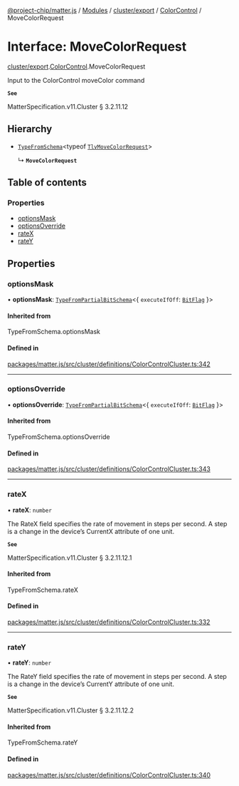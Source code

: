 [@project-chip/matter.js](../README.md) / [Modules](../modules.md) / [cluster/export](../modules/cluster_export.md) / [ColorControl](../modules/cluster_export.ColorControl.md) / MoveColorRequest

# Interface: MoveColorRequest

[cluster/export](../modules/cluster_export.md).[ColorControl](../modules/cluster_export.ColorControl.md).MoveColorRequest

Input to the ColorControl moveColor command

**`See`**

MatterSpecification.v11.Cluster § 3.2.11.12

## Hierarchy

- [`TypeFromSchema`](../modules/tlv_export.md#typefromschema)\<typeof [`TlvMoveColorRequest`](../modules/cluster_export.ColorControl.md#tlvmovecolorrequest)\>

  ↳ **`MoveColorRequest`**

## Table of contents

### Properties

- [optionsMask](cluster_export.ColorControl.MoveColorRequest.md#optionsmask)
- [optionsOverride](cluster_export.ColorControl.MoveColorRequest.md#optionsoverride)
- [rateX](cluster_export.ColorControl.MoveColorRequest.md#ratex)
- [rateY](cluster_export.ColorControl.MoveColorRequest.md#ratey)

## Properties

### optionsMask

• **optionsMask**: [`TypeFromPartialBitSchema`](../modules/schema_export.md#typefrompartialbitschema)\<\{ `executeIfOff`: [`BitFlag`](../modules/schema_export.md#bitflag)  }\>

#### Inherited from

TypeFromSchema.optionsMask

#### Defined in

[packages/matter.js/src/cluster/definitions/ColorControlCluster.ts:342](https://github.com/project-chip/matter.js/blob/0c058ae17fdba4c0b89b8b13c309011d51782299/packages/matter.js/src/cluster/definitions/ColorControlCluster.ts#L342)

___

### optionsOverride

• **optionsOverride**: [`TypeFromPartialBitSchema`](../modules/schema_export.md#typefrompartialbitschema)\<\{ `executeIfOff`: [`BitFlag`](../modules/schema_export.md#bitflag)  }\>

#### Inherited from

TypeFromSchema.optionsOverride

#### Defined in

[packages/matter.js/src/cluster/definitions/ColorControlCluster.ts:343](https://github.com/project-chip/matter.js/blob/0c058ae17fdba4c0b89b8b13c309011d51782299/packages/matter.js/src/cluster/definitions/ColorControlCluster.ts#L343)

___

### rateX

• **rateX**: `number`

The RateX field specifies the rate of movement in steps per second. A step is a change in the device’s
CurrentX attribute of one unit.

**`See`**

MatterSpecification.v11.Cluster § 3.2.11.12.1

#### Inherited from

TypeFromSchema.rateX

#### Defined in

[packages/matter.js/src/cluster/definitions/ColorControlCluster.ts:332](https://github.com/project-chip/matter.js/blob/0c058ae17fdba4c0b89b8b13c309011d51782299/packages/matter.js/src/cluster/definitions/ColorControlCluster.ts#L332)

___

### rateY

• **rateY**: `number`

The RateY field specifies the rate of movement in steps per second. A step is a change in the device’s
CurrentY attribute of one unit.

**`See`**

MatterSpecification.v11.Cluster § 3.2.11.12.2

#### Inherited from

TypeFromSchema.rateY

#### Defined in

[packages/matter.js/src/cluster/definitions/ColorControlCluster.ts:340](https://github.com/project-chip/matter.js/blob/0c058ae17fdba4c0b89b8b13c309011d51782299/packages/matter.js/src/cluster/definitions/ColorControlCluster.ts#L340)
